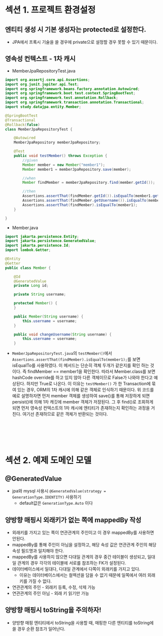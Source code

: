 # 섹션 1. 프로젝트 환경설정

## 엔티티 생성 시 기본 생성자는 protected로 설정한다.

- JPA에서 프록시 기술을 쓸 경우에 private으로 설정할 경우 못할 수 있기 때문이다.

## 영속성 컨텍스트 - 1차 캐시

- MemberJpaRepositoryTest.java

```java
import org.assertj.core.api.Assertions;
import org.junit.jupiter.api.Test;
import org.springframework.beans.factory.annotation.Autowired;
import org.springframework.boot.test.context.SpringBootTest;
import org.springframework.test.annotation.Rollback;
import org.springframework.transaction.annotation.Transactional;
import study.datajpa.entity.Member;

@SpringBootTest
@Transactional
@Rollback(false)
class MemberJpaRepositoryTest {

    @Autowired
    MemberJpaRepository memberJpaRepository;

    @Test
    public void testMember() throws Exception {
        //given
        Member member = new Member("member1");
        Member member1 = memberJpaRepository.save(member);

        //when
        Member findMember = memberJpaRepository.find(member.getId());

        //then
        Assertions.assertThat(findMember.getId()).isEqualTo(member1.getId());
        Assertions.assertThat(findMember.getUsername()).isEqualTo(member1.getUsername());
        Assertions.assertThat(findMember).isEqualTo(member1);
    }

}
```

- Member.java

```java
import jakarta.persistence.Entity;
import jakarta.persistence.GeneratedValue;
import jakarta.persistence.Id;
import lombok.Getter;

@Entity
@Getter
public class Member {

    @Id
    @GeneratedValue
    private Long id;

    private String username;

    protected Member() {
    }

    public Member(String username) {
        this.username = username;
    }

    public void changeUsername(String username) {
        this.username = username;
    }

```

- `MemberJpaRepositoryTest.java`의  `testMember()`에서`Assertions.assertThat(findMember).isEqualTo(member1);`를 보면 isEqualTo를 사용하였다. 이 메서드는 단순히 객체 두개가 같은지를 확인 하는 것이다. 즉 findMember == member1을 확인한다. 따라서 Member.class를 보면 hashCode override를 하고 있지 않아 다른 객체이므로 False가 나와야 한다고 예상된다. 하지만 True로 나온다. 이 이유는 `testMember()` 가 한 Transaction에 묶여 있는 경우, ORM의 1차 캐시에 의해 같은 객체로 인식하기 때문이다. 위 코드를 예로 설명하자면 먼저 member 객체를 생성하여 save()를 통해 저장하게 되면 persist()에 의해 1차 캐깃에 member 객체가 저장된다. 그 후 find()로 조회하게 되면 먼저 영속성 컨텍스트의 1차 캐시에 엔티티가 존재하는지 확인하는 과정을 거친다. 여기선 존재하므로 같은 객체가 반환되는 것이다.

<br><br><br><br>

# 섹션 2. 예제 도메인 모델

## @GeneratedValue

- jpa와 mysql 사용시 `@GeneratedValue(strategy = GenerationType.IDENTITY)` 사용하기
    - default값은 `GenerationType.Auto` 이다
    

## 양방향 매핑시 외래키가 없는 쪽에 mappedBy 작성

- 외래키를 가지고 있는 쪽이 연관관계의 주인이고 이 경우 mappedBy를 사용하면 안된다.
- mappedBy를 통해 주인이 아님을 설정하고, 해당 속성 값은 연관관계 주인의 해당 속성 필드명과 일치해야 한다.
- mappedBy를 사용하지 않으면 다대일 관계의 경우 중간 테이블이 생성되고, 일대일 관계의 경우 각각의 테이블에 서로를 참조하는 FK가 설정된다.
- 데이터베이스에서 일대다, 다대일 관계에서 다쪽이 외래키를 가지고 있다.
    - 이유는 데이터베이스에서는 컬렉션을 담을 수 없기 때문에 일쪽에서 여러 외래키를 가질 수 없다.
- 연관관계의 주인 - 외래키 등록, 수정, 삭제 가능
- 연관관계의 주인 아님 - 외래 키 읽기만 가능

## 양방향 매핑시 toString을 주의하자!

- 양방향 매핑 엔티티에서 toString을 사용할 때, 매핑한 다른 엔티티를 toString에 쓸 경우 순환 참조가 일어난다.

<br><br><br><br>


